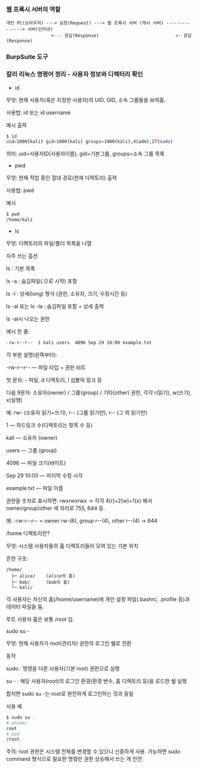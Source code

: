 
### 웹 프록시 서버의 역할
```
개인 PC(브라우저) ---> 요청(Request) ---> 웹 프록시 서버 (캐시 서버) ---------------> 서버(인터넷)
                 <--- 응답(Response)                             <- 응답(Response)
```

### BurpSuite 도구

### 칼리 리눅스 명령어 정리 - 사용자 정보와 디렉터리 확인

- id

무엇: 현재 사용자(혹은 지정한 사용자)의 UID, GID, 소속 그룹들을 보여줌.

사용법: id 또는 id username

예시 출력
```bash
$ id
uid=1000(kali) gid=1000(kali) groups=1000(kali),4(adm),27(sudo)
```
의미: uid=사용자ID(사용자이름), gid=기본그룹, groups=소속 그룹 목록

- pwd

무엇: 현재 작업 중인 절대 경로(현재 디렉토리) 출력

사용법: pwd

예시
```bash
$ pwd
/home/kali
```

- ls

무엇: 디렉토리의 파일/폴더 목록을 나열

자주 쓰는 옵션

ls : 기본 목록

ls -a : 숨김파일(.으로 시작) 포함

ls -l : 상세(long) 형식 (권한, 소유자, 크기, 수정시간 등)

ls -al 또는 ls -la : 숨김파일 포함 + 상세 출력


ls -al시 나오는 권한

예시 한 줄:
```bash
-rw-r--r--  1 kali users  4096 Sep 29 10:00 example.txt
```
각 부분 설명(왼쪽부터):

-rw-r--r-- — 파일 타입 + 권한 비트

첫 문자: - 파일, d 디렉토리, l 심볼릭 링크 등

다음 9문자: 소유자(owner) / 그룹(group) / 기타(other) 권한, 각각 r(읽기), w(쓰기), x(실행)

예: rw- (소유자 읽기+쓰기), r-- (그룹 읽기만), r-- (그 외 읽기만)

1 — 하드링크 수(디렉토리는 항목 수 등)

kali — 소유자 (owner)

users — 그룹 (group)

4096 — 파일 크기(바이트)

Sep 29 10:00 — 마지막 수정 시각

example.txt — 파일 이름

권한을 숫자로 표시하면: rwxrwxrwx → 각각 4(r)+2(w)+1(x) 해서 owner/group/other 세 자리로 755, 644 등.

예: -rw-r--r-- = owner rw-(6), group r--(4), other r--(4) → 644


/home 디렉토리란?

무엇: 시스템 사용자들의 홈 디렉토리들이 모여 있는 기본 위치

흔한 구조:
```
/home/
  ├─ alice/    (alice의 홈)
  ├─ bob/      (bob의 홈)
  └─ kali/
```
각 사용자는 자신의 홈(/home/username)에 개인 설정 파일(.bashrc, .profile 등)과 데이터 파일을 둠.

루트 사용자 홈은 보통 /root 임.

sudo su -

무엇: 현재 사용자가 root(관리자) 권한의 로그인 쉘로 전환

동작

sudo : 명령을 다른 사용자(기본 root) 권한으로 실행

su - : 해당 사용자(root)의 로그인 환경(환경 변수, 홈 디렉토리 등)을 로드한 쉘 실행

합치면 sudo su -는 root로 완전하게 로그인하는 것과 동일

사용 예
```bash
$ sudo su -
# whoami
root
# pwd
/root
```
주의: root 권한은 시스템 전체를 변경할 수 있으니 신중하게 사용. 가능하면 sudo command 형식으로 필요한 명령만 권한 상승해서 쓰는 게 안전.

